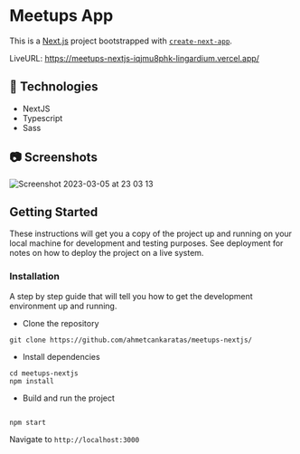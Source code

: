 # Meetups App

This is a [Next.js](https://nextjs.org/) project bootstrapped with [`create-next-app`](https://github.com/vercel/next.js/tree/canary/packages/create-next-app).

LiveURL: https://meetups-nextjs-iqjmu8phk-lingardium.vercel.app/

## **🔎 Technologies**

- NextJS
- Typescript
- Sass

## 📷 Screenshots
![Screenshot 2023-03-05 at 23 03 13](https://user-images.githubusercontent.com/53529387/222983089-d784df9d-d12a-403e-a208-21879e09c6b0.jpg)

## Getting Started

These instructions will get you a copy of the project up and running on your local machine for development and testing purposes. See deployment for notes on how to deploy the project on a live system.

### Installation

A step by step guide that will tell you how to get the development environment up and running.

- Clone the repository

```
git clone https://github.com/ahmetcankaratas/meetups-nextjs/
```

- Install dependencies

```
cd meetups-nextjs
npm install
```

- Build and run the project

```

npm start

```

Navigate to `http://localhost:3000`
